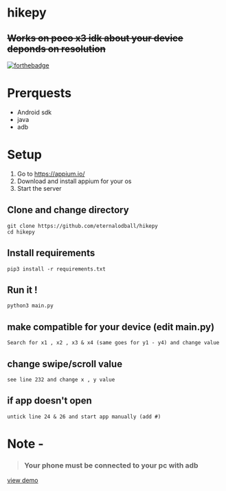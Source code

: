 # hikepy
## <del> Works on poco x3 idk about your device deponds on resolution </del> </br>
[![forthebadge](https://forthebadge.com/images/badges/built-for-android.svg)](https://forthebadge.com)


# Prerquests

* Android sdk
* java
* adb

# Setup

1. Go to https://appium.io/
2. Download and install appium for your os
3. Start the server

## Clone and change directory

```
git clone https://github.com/eternalodball/hikepy
cd hikepy
```

## Install requirements
```
pip3 install -r requirements.txt
```
## Run it !

```
python3 main.py
```
## make compatible for your device (edit main.py)
```
Search for x1 , x2 , x3 & x4 (same goes for y1 - y4) and change value
```
## change swipe/scroll value
```
see line 232 and change x , y value
```
## if app doesn't open
```
untick line 24 & 26 and start app manually (add #)
```
# Note -
>### Your phone must be connected to your pc with adb
[view demo](https://youtu.be/7NsfjRDn0Bc)
